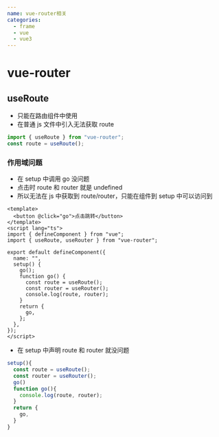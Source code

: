 ```yaml
---
name: vue-router相关
categories:
  - frame
  - vue
  - vue3
---
```


# vue-router

## useRoute

- 只能在路由组件中使用
- 在普通 js 文件中引入无法获取 route

```js
import { useRoute } from "vue-router";
const route = useRoute();
```

### 作用域问题

- 在 setup 中调用 go 没问题
- 点击时 route 和 router 就是 undefined
- 所以无法在 js 中获取到 route/router，只能在组件到 setup 中可以访问到

```vue
<template>
  <button @click="go">点击跳转</button>
</template>
<script lang="ts">
import { defineComponent } from "vue";
import { useRoute, useRouter } from "vue-router";

export default defineComponent({
  name: "",
  setup() {
    go();
    function go() {
      const route = useRoute();
      const router = useRouter();
      console.log(route, router);
    }
    return {
      go,
    };
  },
});
</script>
```

- 在 setup 中声明 route 和 router 就没问题

```js
setup(){
  const route = useRoute();
  const router = useRouter();
  go()
  function go(){
    console.log(route, router);
  }
  return {
    go,
  }
}
```
